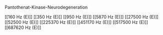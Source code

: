 Pantothenat-Kinase-Neurodegeneration

[[160 Hz (E)]]
[[350 Hz (E)]]
[[950 Hz (E)]]
[[5870 Hz (E)]]
[[27500 Hz (E)]]
[[52500 Hz (E)]]
[[225370 Hz (E)]]
[[451170 Hz (E)]]
[[517500 Hz (E)]]
[[687620 Hz (E)]]